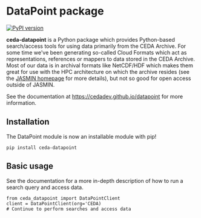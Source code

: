 # DataPoint package

[![PyPI version](https://badge.fury.io/py/ceda-datapoint.svg)](https://pypi.python.org/pypi/ceda-datapoint/)

**ceda-datapoint** is a Python package which provides Python-based search/access tools for using data primarily from the CEDA Archive. For some time we've been generating so-called 
Cloud Formats which act as representations, references or mappers to data stored in the CEDA Archive. Most of our data is in archival formats like NetCDF/HDF which makes them great for use with the HPC architecture on which the archive resides (see the [JASMIN homepage](https://jasmin.ac.uk/) for more details), but not so good for open access outside of JASMIN. 

See the documentation at https://cedadev.github.io/datapoint for more information.

## Installation

The DataPoint module is now an installable module with pip!
```
pip install ceda-datapoint
```

## Basic usage

See the documentation for a more in-depth description of how to run a search query and access data.
```
from ceda_datapoint import DataPointClient
client = DataPointClient(org='CEDA)
# Continue to perform searches and access data
```
